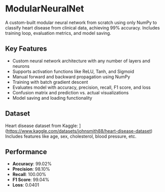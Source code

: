 # ModularNeuralNet

A custom-built modular neural network from scratch using only NumPy to classify heart disease from clinical data, achieving 99% accuracy. Includes training loop, evaluation metrics, and model saving.

## Key Features

- Custom neural network architecture with any number of layers and neurons
- Supports activation functions like ReLU, Tanh, and Sigmoid
- Manual forward and backward propagation using NumPy
- Training with batch gradient descent
- Evaluates model with accuracy, precision, recall, F1 score, and loss
- Confusion matrix and prediction vs. actual visualizations
- Model saving and loading functionality

##  Dataset

Heart disease dataset from Kaggle: ](https://www.kaggle.com/datasets/johnsmith88/heart-disease-dataset)
Includes features like age, sex, cholesterol, blood pressure, etc.

## Performance

- **Accuracy**: 99.02%
- **Precision**: 98.10%
- **Recall**: 100.00%
- **F1 Score**: 99.04%
- **Loss**: 0.0401


